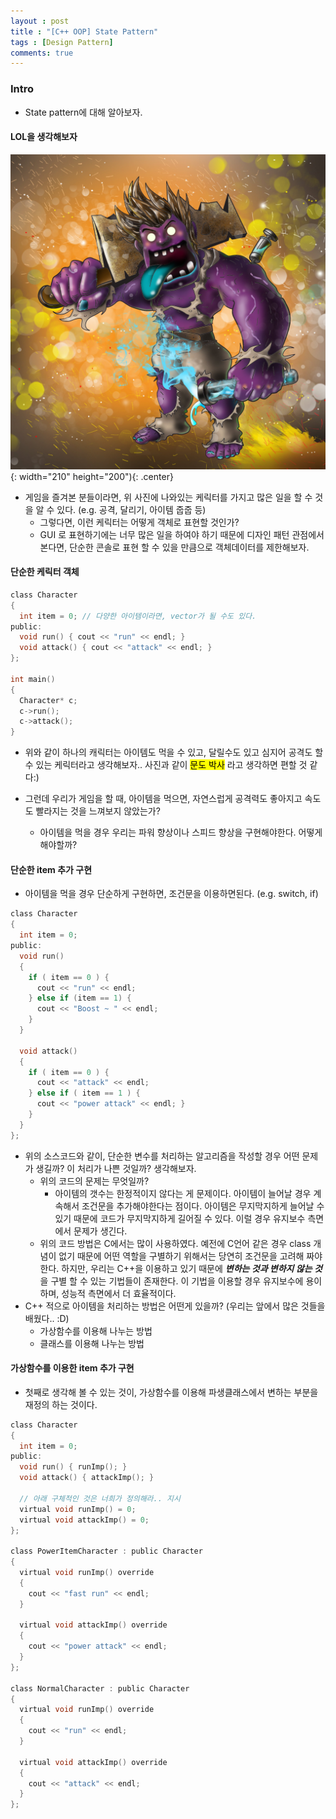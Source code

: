 ```yaml
---
layout : post
title : "[C++ OOP] State Pattern"
tags : [Design Pattern]
comments: true
---
```


### Intro
- State pattern에 대해 알아보자.

#### LOL을 생각해보자
![문도박사](../images/moondo.jpg){: width="210" height="200"){: .center}

- 게임을 즐겨본 분들이라면, 위 사진에 나와있는 케릭터를 가지고 많은 일을 할 수 것을 알 수 있다. (e.g. 공격, 달리기, 아이템 줍줍 등)
  - 그렇다면, 이런 케릭터는 어떻게 객체로 표현할 것인가?
  - GUI 로 표현하기에는 너무 많은 일을 하여야 하기 때문에 디자인 패턴 관점에서 본다면, 단순한 콘솔로 표현 할 수 있을 만큼으로 객체데이터를 제한해보자.

#### 단순한 케릭터 객체

```c
class Character
{
  int item = 0; // 다양한 아이템이라면, vector가 될 수도 있다.
public:
  void run() { cout << "run" << endl; }
  void attack() { cout << "attack" << endl; }
};

int main()
{
  Character* c;
  c->run();
  c->attack();
}
```
- 위와 같이 하나의 캐릭터는 아이템도 먹을 수 있고, 달릴수도 있고 심지어 공격도 할 수 있는 케릭터라고 생각해보자.. 사진과 같이 <mark>문도 박사</mark> 라고 생각하면 편할 것 같다:)

- 그런데 우리가 게임을 할 때, 아이템을 먹으면, 자연스럽게 공격력도 좋아지고 속도도 빨라지는 것을 느껴보지 않았는가? 
  - 아이템을 먹을 경우 우리는 파워 향상이나 스피드 향상을 구현해야한다. 어떻게 해야할까?

#### 단순한 item 추가 구현

- 아이템을 먹을 경우 단순하게 구현하면, 조건문을 이용하면된다. (e.g. switch, if)

```c
class Character
{
  int item = 0; 
public:
  void run() 
  { 
    if ( item == 0 ) {
      cout << "run" << endl;
    } else if (item == 1) {
      cout << "Boost ~ " << endl;
    }
  }

  void attack() 
  { 
    if ( item == 0 ) {
      cout << "attack" << endl;
    } else if ( item == 1 ) {
      cout << "power attack" << endl; }
    }
  }
};
```

- 위의 소스코드와 같이, 단순한 변수를 처리하는 알고리즘을 작성할 경우 어떤 문제가 생길까? 이 처리가 나쁜 것일까? 생각해보자.
  - 위의 코드의 문제는 무엇일까?
    - 아이템의 갯수는 한정적이지 않다는 게 문제이다. 아이템이 늘어날 경우 계속해서 조건문을 추가해야한다는 점이다. 아이템은 무지막지하게 늘어날 수 있기 때문에 코드가 무지막지하게 길어질 수 있다. 이럴 경우 유지보수 측면에서 문제가 생긴다.
  - 위의 코드 방법은 C에서는 많이 사용하였다. 예전에 C언어 같은 경우 class 개념이 없기 때문에 어떤 역할을 구별하기 위해서는 당연히 조건문을 고려해 짜야한다. 하지만, 우리는 C++을 이용하고 있기 때문에 ***변하는 것과 변하지 않는 것***을 구별 할 수 있는 기법들이 존재한다. 이 기법을 이용할 경우 유지보수에 용이하며, 성능적 측면에서 더 효율적이다.
- C++ 적으로 아이템을 처리하는 방법은 어떤게 있을까? (우리는 앞에서 많은 것들을 배웠다.. :D)
  - 가상함수를 이용해 나누는 방법
  - 클래스를 이용해 나누는 방법

#### 가상함수를 이용한 item 추가 구현 

- 첫째로 생각해 볼 수 있는 것이, 가상함수를 이용해 파생클래스에서 변하는 부분을 재정의 하는 것이다.

```c
class Character
{
  int item = 0;
public:
  void run() { runImp(); }
  void attack() { attackImp(); }

  // 아래 구체적인 것은 너희가 정의해라.. 지시
  virtual void runImp() = 0;
  virtual void attackImp() = 0;
};

class PowerItemCharacter : public Character
{
  virtual void runImp() override
  {
    cout << "fast run" << endl;
  }

  virtual void attackImp() override
  {
    cout << "power attack" << endl;
  }
};

class NormalCharacter : public Character
{
  virtual void runImp() override
  {
    cout << "run" << endl;
  }

  virtual void attackImp() override
  {
    cout << "attack" << endl;
  }
};

```
